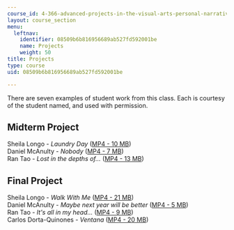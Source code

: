 ```yaml
---
course_id: 4-366-advanced-projects-in-the-visual-arts-personal-narrative-spring-2004
layout: course_section
menu:
  leftnav:
    identifier: 08509b6b816956689ab527fd592001be
    name: Projects
    weight: 50
title: Projects
type: course
uid: 08509b6b816956689ab527fd592001be

---
```


There are seven examples of student work from this class. Each is courtesy of the student named, and used with permission.

Midterm Project
---------------

Sheila Longo - _Laundry Day_ ([MP4 - 10 MB](http://www.archive.org/download/MIT4.366/mit-ocw-4.366-longo-laundry-220k.mp4))  
Daniel McAnulty - _Nobody_ ([MP4 - 7 MB](http://www.archive.org/download/MIT4.366/mit-ocw-4.366-mcanulty-nobody-220k.mp4))  
Ran Tao - _Lost in the depths of..._ ([MP4 - 13 MB](http://www.archive.org/download/MIT4.366/mit-ocw-4.366-tao-lost-220k.mp4)) 

Final Project
-------------

Sheila Longo - _Walk With Me_ ([MP4 - 21 MB](http://www.archive.org/download/MIT4.366/mit-ocw-4.366-longo-walk-220k.mp4))  
Daniel McAnulty - _Maybe next year will be better_ ([MP4 - 5 MB](http://www.archive.org/download/MIT4.366/mit-ocw-4.366-mcanulty-maybe-220k.mp4))  
Ran Tao - _It's all in my head..._ ([MP4 - 9 MB](http://www.archive.org/download/MIT4.366/mit-ocw-4.366-tao-head-220k.mp4))  
Carlos Dorta-Quinones - _Ventana_ ([MP4 - 20 MB](http://www.archive.org/download/MIT4.366/mit-ocw-4.366-dorta-ventana-220k.mp4))